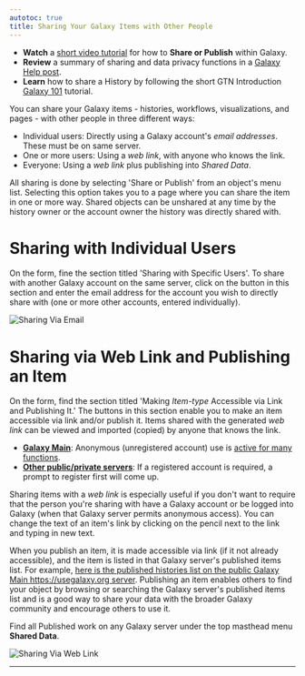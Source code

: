 ```yaml
---
autotoc: true
title: Sharing Your Galaxy Items with Other People 
---
```


* **Watch** a [short video tutorial](http://vimeo.com/galaxyproject/sharepublish) for how to **Share or Publish** within Galaxy.
* **Review** a summary of sharing and data privacy functions in a [Galaxy Help post](https://help.galaxyproject.org/t/how-to-share-or-publish-your-work-in-galaxy-datasets-histories-workflows-visualizations/3022?u=jennaj).
* **Learn** how to share a History by following the short GTN Introduction [Galaxy 101](https://training.galaxyproject.org/training-material/topics/introduction/) tutorial.

You can share your Galaxy items - histories, workflows, visualizations, and pages - with other people in three different ways:

 * Individual users: Directly using a Galaxy account's _email addresses_. These must be on same server.
 * One or more users: Using a _web link_, with anyone who knows the link.
 * Everyone: Using a _web link_ plus publishing into _Shared Data_.

All sharing is done by selecting 'Share or Publish' from an object's menu list. Selecting this option takes you to a page where you can share the item in one or more way. Shared objects can be unshared at any time by the history owner or the account owner the history was directly shared with.

# Sharing with Individual Users

On the form, fine the section titled 'Sharing with Specific Users'. To share with another Galaxy account on the same server, click on the button in this section and enter the email address for the account you wish to directly share with (one or more other accounts, entered individually).

![Sharing Via Email](/src/learn/share/sharing-via-email.png)

# Sharing via Web Link and Publishing an Item

On the form, find the section titled 'Making  _Item-type_  Accessible via Link and Publishing It.' The buttons in this section enable you to make an item accessible via link and/or publish it. Items shared with the generated _web link_ can be viewed and imported (copied) by anyone that knows the link.

  * **[Galaxy Main](http://usegalaxy.org)**: Anonymous (unregistered account) use is [active for many functions](/src/main/#user-data-and-job-quotas).
  * **[Other public/private servers](/use/index.md)**: If a registered account is required, a prompt to register first will come up. 
 
Sharing items with a _web link_ is especially useful if you don't want to require that the person you're sharing with have a Galaxy account or be logged into Galaxy (when that Galaxy server permits anonymous access). You can change the text of an item's link by clicking on the pencil next to the link and typing in new text.

When you publish an item, it is made accessible via link (if it not already accessible), and the item is listed in that Galaxy server's published items list. For example, [here is the published histories list on the public Galaxy Main https://usegalaxy.org server](https://usegalaxy.org/histories/list_published). Publishing an item enables others to find your object by browsing or searching the Galaxy server's published items list and is a good way to share your data with the broader Galaxy community and encourage others to use it. 

Find all Published work on any Galaxy server under the top masthead menu **Shared Data**.

![Sharing Via Web Link](/src/learn/share/sharing-via-link.png)

- - -

